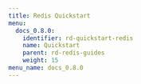 ```yaml
---
title: Redis Quickstart
menu:
  docs_0.8.0:
    identifier: rd-quickstart-redis
    name: Quickstart
    parent: rd-redis-guides
    weight: 15
menu_name: docs_0.8.0
---
```

